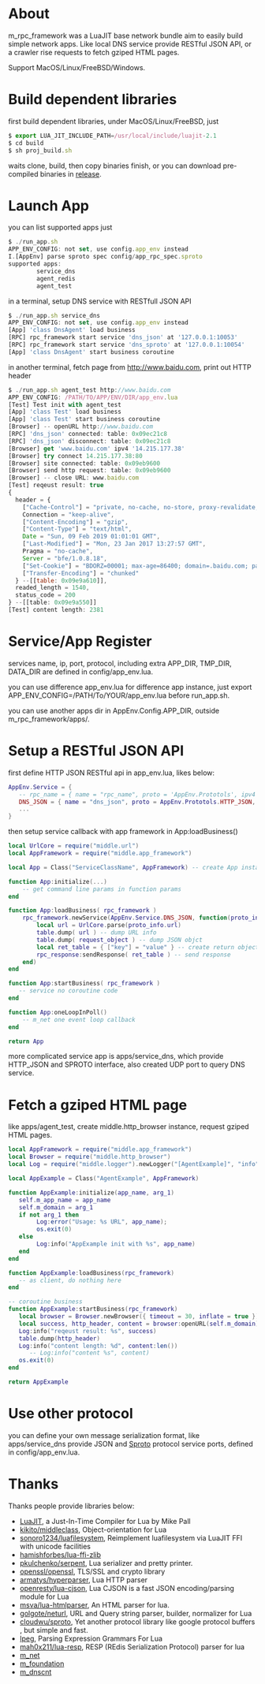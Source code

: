 
# About

m_rpc_framework was a LuaJIT base network bundle aim to easily build simple network apps. Like local DNS service provide RESTful JSON API, or a crawler rise requests to fetch gziped HTML pages.

Support MacOS/Linux/FreeBSD/Windows.


# Build dependent libraries

first build dependent libraries, under MacOS/Linux/FreeBSD, just

```js
$ export LUA_JIT_INCLUDE_PATH=/usr/local/include/luajit-2.1
$ cd build
$ sh proj_build.sh
```
waits clone, build, then copy binaries finish, or you can download pre-compiled binaries in [release](https://github.com/lalawue/m_rpc_framework/releases).


# Launch App

you can list supported apps just

```js
$ ./run_app.sh
APP_ENV_CONFIG: not set, use config.app_env instead
I.[AppEnv] parse sproto spec config/app_rpc_spec.sproto
supported apps:
        service_dns
        agent_redis
        agent_test
```

in a terminal, setup DNS service with RESTfull JSON API

```js
$ ./run_app.sh service_dns
APP_ENV_CONFIG: not set, use config.app_env instead
[App] 'class DnsAgent' load business
[RPC] rpc_framework start service 'dns_json' at '127.0.0.1:10053'
[RPC] rpc_framework start service 'dns_sproto' at '127.0.0.1:10054'
[App] 'class DnsAgent' start business coroutine
```

in another terminal, fetch page from http://www.baidu.com, print out HTTP header

```js
$ ./run_app.sh agent_test http://www.baidu.com
APP_ENV_CONFIG: /PATH/TO/APP/ENV/DIR/app_env.lua
[Test] Test init with agent_test
[App] 'class Test' load business
[App] 'class Test' start business coroutine
[Browser] -- openURL http://www.baidu.com
[RPC] 'dns_json' connected: table: 0x09ec21c8
[RPC] 'dns_json' disconnect: table: 0x09ec21c8
[Browser] get 'www.baidu.com' ipv4 '14.215.177.38'
[Browser] try connect 14.215.177.38:80
[Browser] site connected: table: 0x09eb9600
[Browser] send http request: table: 0x09eb9600
[Browser] -- close URL: www.baidu.com
[Test] reqeust result: true
{
  header = {
    ["Cache-Control"] = "private, no-cache, no-store, proxy-revalidate, no-transform",
    Connection = "keep-alive",
    ["Content-Encoding"] = "gzip",
    ["Content-Type"] = "text/html",
    Date = "Sun, 09 Feb 2019 01:01:01 GMT",
    ["Last-Modified"] = "Mon, 23 Jan 2017 13:27:57 GMT",
    Pragma = "no-cache",
    Server = "bfe/1.0.8.18",
    ["Set-Cookie"] = "BDORZ=00001; max-age=86400; domain=.baidu.com; path=/",
    ["Transfer-Encoding"] = "chunked"
  } --[[table: 0x09e9a610]],
  readed_length = 1540,
  status_code = 200
} --[[table: 0x09e9a550]]
[Test] content length: 2381
```


# Service/App Register

services name, ip, port, protocol, including extra APP_DIR, TMP_DIR, DATA_DIR are defined in config/app_env.lua.

you can use difference app_env.lua for difference app instance, just export APP_ENV_CONFIG=/PATH/To/YOUR/app_env.lua before run_app.sh.

you can use another apps dir in AppEnv.Config.APP_DIR, outside m_rpc_framework/apps/.


# Setup a RESTful JSON API

first define HTTP JSON RESTful api in app_env.lua, likes below:

```lua
AppEnv.Service = {
   -- rpc_name = { name = "rpc_name", proto = 'AppEnv.Prototols', ipv4 = '127.0.0.1', port = 1024 }
   DNS_JSON = { name = "dns_json", proto = AppEnv.Prototols.HTTP_JSON, ipv4 = '127.0.0.1', port = 10053 },
   ...
}
```

then setup service callback with app framework in App:loadBusiness()

```lua
local UrlCore = require("middle.url")
local AppFramework = require("middle.app_framework")

local App = Class("ServiceClassName", AppFramework) -- create App instance

function App:initialize(...)
    -- get command line params in function params
end

function App:loadBusiness( rpc_framework )
    rpc_framework.newService(AppEnv.Service.DNS_JSON, function(proto_info, request_object, rpc_response)
        local url = UrlCore.parse(proto_info.url)
        table.dump( url ) -- dump URL info
        table.dump( request_object ) -- dump JSON objct
        local ret_table = { ["key"] = "value" } -- create return object 
        rpc_response:sendResponse( ret_table ) -- send response
    end)
end

function App:startBusiness( rpc_framework )
   -- service no coroutine code
end

function App:oneLoopInPoll()
    -- m_net one event loop callback
end

return App
```

more complicated service app is apps/service_dns, which provide HTTP_JSON and SPROTO interface, also created UDP
 port to query DNS service.


# Fetch a gziped HTML page

like apps/agent_test, create middle.http_browser instance, request gziped HTML pages.

```lua
local AppFramework = require("middle.app_framework")
local Browser = require("middle.http_browser")
local Log = require("middle.logger").newLogger("[AgentExample]", "info")

local AppExample = Class("AgentExample", AppFramework)

function AppExample:initialize(app_name, arg_1)
   self.m_app_name = app_name
   self.m_domain = arg_1
   if not arg_1 then
        Log:error("Usage: %s URL", app_name);
        os.exit(0)
   else
        Log:info("AppExample init with %s", app_name)
   end
end

function AppExample:loadBusiness(rpc_framework)
   -- as client, do nothing here
end

-- coroutine business
function AppExample:startBusiness(rpc_framework)
   local browser = Browser.newBrowser({ timeout = 30, inflate = true })
   local success, http_header, content = browser:openURL(self.m_domain)
   Log:info("reqeust result: %s", success)
   table.dump(http_header)
   Log:info("content length: %d", content:len())
      -- Log:info("content %s", content)
   os.exit(0)
end

return AppExample
```


# Use other protocol

you can define your own message serialization format, like apps/service_dns provide JSON and [Sproto](https://github.com/cloudwu/sproto) protocol service ports, defined in config/app_env.lua.


# Thanks

Thanks people provide libraries below:

- [LuaJIT](http://luajit.org/), a Just-In-Time Compiler for Lua by Mike Pall 
- [kikito/middleclass](https://github.com/kikito/middleclass), Object-orientation for Lua
- [sonoro1234/luafilesystem](https://github.com/sonoro1234/luafilesystem), Reimplement luafilesystem via LuaJIT FFI with unicode facilities
- [hamishforbes/lua-ffi-zlib](https://github.com/hamishforbes/lua-ffi-zlib)
- [pkulchenko/serpent](https://github.com/pkulchenko/serpent), Lua serializer and pretty printer.
- [openssl/openssl](https://github.com/openssl/openssl), TLS/SSL and crypto library
- [armatys/hyperparser](https://github.com/armatys/hyperparser), Lua HTTP parser
- [openresty/lua-cjson](https://github.com/openresty/lua-cjson), Lua CJSON is a fast JSON encoding/parsing module for Lua
- [msva/lua-htmlparser](https://github.com/msva/lua-htmlparser), An HTML parser for lua.
- [golgote/neturl](https://github.com/golgote/neturl), URL and Query string parser, builder, normalizer for Lua
- [cloudwu/sproto](https://github.com/cloudwu/sproto), Yet another protocol library like google protocol buffers , but simple and fast.
- [lpeg](https://github.com/LuaDist/lpeg), Parsing Expression Grammars For Lua
- [mah0x211/lua-resp](https://github.com/mah0x211/lua-resp), RESP (REdis Serialization Protocol) parser for lua
- [m_net](https://github.com/lalawue/m_net)
- [m_foundation](https://github.com/lalawue/m_foundation)
- [m_dnscnt](https://github.com/lalawue/m_dnscnt)
